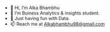 - 👋 Hi, I’m Alka Bhambhu
- 🌱 I’m Buiness Analytics & insights student.
- 🏸 Just having fun with Data.
- 📫 Reach me at Alkabhambhu98@gmail.com

<!---
AlkaBhambhu/AlkaBhambhu is a ✨ special ✨ repository because its `README.md` (this file) appears on your GitHub profile.
You can click the Preview link to take a look at your changes.
--->
